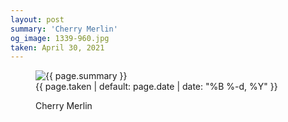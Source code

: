 ```yaml
---
layout: post
summary: 'Cherry Merlin'
og_image: 1339-960.jpg
taken: April 30, 2021
---
```


<figure class="post">
<img alt="{{ page.summary }}" sizes="(min-width: 700px) 50vw, calc(100vw - 2rem)" src="{{ site.assets_url }}/1339-480.jpg" srcset="{{ site.assets_url }}/1339-240.jpg 240w, {{ site.assets_url }}/1339-480.jpg 480w, {{ site.assets_url }}/1339-720.jpg 720w, {{ site.assets_url }}/1339-960.jpg 960w"/>
<figcaption>
<time>{{ page.taken | default: page.date | date: "%B %-d, %Y" }}</time>
<p>Cherry Merlin</p>
</figcaption>
</figure>
